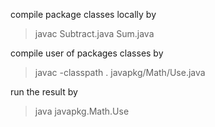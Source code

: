 compile package classes locally by

> javac Subtract.java Sum.java 

compile user of packages classes by
> javac -classpath . javapkg/Math/Use.java

run the result by
> java javapkg.Math.Use
